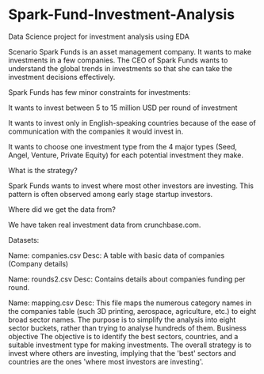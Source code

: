 # Spark-Fund-Investment-Analysis
Data Science project for investment analysis using EDA

Scenario
Spark Funds is an asset management company. It wants to make investments in a few companies. The CEO of Spark Funds wants to understand the global trends in investments so that she can take the investment decisions effectively.

Spark Funds has few minor constraints for investments:

It wants to invest between 5 to 15 million USD per round of investment

It wants to invest only in English-speaking countries because of the ease of communication with the companies it would invest in.

It wants to choose one investment type from the 4 major types (Seed, Angel, Venture, Private Equity) for each potential investment they make.

What is the strategy?

Spark Funds wants to invest where most other investors are investing. This pattern is often observed among early stage startup investors.

Where did we get the data from?

We have taken real investment data from crunchbase.com.

Datasets:

Name: companies.csv
Desc: A table with basic data of companies (Company details)

Name: rounds2.csv
Desc: Contains details about companies funding per round.

Name: mapping.csv
Desc: This file maps the numerous category names in the companies table (such 3D printing, aerospace, agriculture, etc.) to eight broad sector names. The purpose is to simplify the analysis into eight sector buckets, rather than trying to              analyse hundreds of them.
Business objective
The objective is to identify the best sectors, countries, and a suitable investment type for making investments. The overall strategy is to invest where others are investing, implying that the 'best' sectors and countries are the ones 'where most investors are investing'.
